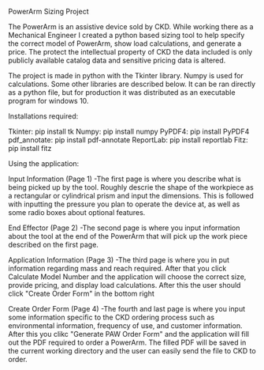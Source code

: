 PowerArm Sizing Project

The PowerArm is an assistive device sold by CKD. While working there as a Mechanical Engineer I created a python based sizing tool to help specify the correct model of PowerArm, show load calculations, and generate a price. The protect the intellectual property of CKD the data included is only publicly available catalog data and sensitive pricing data is altered. 

The project is made in python with the Tkinter library. Numpy is used for calculations. Some other libraries are described below. It can be ran directly as a python file, but for production it was distributed as an executable program for windows 10. 

Installations required:

Tkinter: pip install tk
Numpy: pip install numpy
PyPDF4: pip install PyPDF4
pdf_annotate: pip install pdf-annotate
ReportLab: pip install reportlab
Fitz: pip install fitz

Using the application:

Input Information (Page 1)
-The first page is where you describe what is being picked up by the tool. Roughly descrie the shape of the workpiece as a rectangular or cylindrical prism and input the dimensions. This is followed with inputting the pressure you plan to operate the device at, as well as some radio boxes about optional features. 

End Effector (Page 2)
-The second page is where you input information about the tool at the end of the PowerArm that will pick up the work piece described on the first page. 

Application Information (Page 3)
-The third page is where you in put information regarding mass and reach required. After that you click Calculate Model Number and the application will choose the correct size, provide pricing, and display load calculations. After this the user should click "Create Order Form" in the bottom right

Create Order Form (Page 4) 
-The fourth and last page is where you input some information specific to the CKD ordering process such as environmental information, frequency of use, and customer information. After this you clikc "Generate PAW Order Form" and the application will fill out the PDF required to order a PowerArm. The filled PDF will be saved in the current working directory and the user can easily send the file to CKD to order. 
